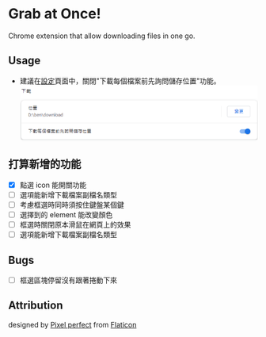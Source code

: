 # Grab at Once!

Chrome extension that allow downloading files in one go.

## Usage

- 建議在[設定]("chrome://settings/downloads")頁面中，關閉"下載每個檔案前先詢問儲存位置"功能。
  ![1](chrome-setting-download.png)

## 打算新增的功能

- [x] 點選 icon 能開關功能
- [ ] 選項能新增下載檔案副檔名類型
- [ ] 考慮框選時同時須按住鍵盤某個鍵
- [ ] 選擇到的 element 能改變顏色
- [ ] 框選時關閉原本滑鼠在網頁上的效果
- [ ] 選項能新增下載檔案副檔名類型

## Bugs

- [ ] 框選區塊停留沒有跟著捲動下來

## Attribution

designed by [Pixel perfect]("https://www.flaticon.com/free-icon/grab_1196462") from [Flaticon]("https://www.flaticon.com")

